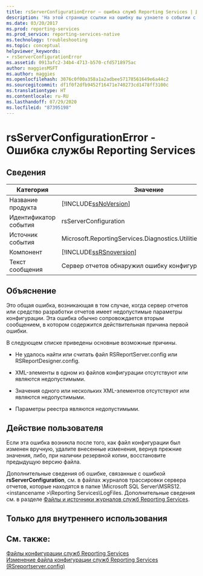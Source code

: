```yaml
---
title: rsServerConfigurationError — ошибка служб Reporting Services | Документы Майкрософт
description: 'На этой странице ссылки на ошибку вы узнаете о событии с идентификатором rsServerConfigurationError: Сервер отчетов обнаружил ошибку конфигурации.'
ms.date: 03/20/2017
ms.prod: reporting-services
ms.prod_service: reporting-services-native
ms.technology: troubleshooting
ms.topic: conceptual
helpviewer_keywords:
- rsServerConfigurationError
ms.assetid: 0913afc2-34b4-4713-b570-cfd5718975ac
author: maggiesMSFT
ms.author: maggies
ms.openlocfilehash: 3076c0f00a358a1a2adbee57178561649e6a44c2
ms.sourcegitcommit: df1f0f2dfb9452f16471e740273cd1478ff3100c
ms.translationtype: HT
ms.contentlocale: ru-RU
ms.lasthandoff: 07/29/2020
ms.locfileid: "87395198"
---
```

# <a name="rsserverconfigurationerror---reporting-services-error"></a>rsServerConfigurationError - Ошибка службы Reporting Services
    
## <a name="details"></a>Сведения  
  
|Категория|Значение|  
|-|-|  
|Название продукта|[!INCLUDE[ssNoVersion](../../includes/ssnoversion-md.md)]|  
|Идентификатор события|rsServerConfiguration|  
|Источник события|Microsoft.ReportingServices.Diagnostics.Utilities.ErrorStrings|  
|Компонент|[!INCLUDE[ssRSnoversion](../../includes/ssrsnoversion-md.md)]|  
|Текст сообщения|Сервер отчетов обнаружил ошибку конфигурации.|  
  
## <a name="explanation"></a>Объяснение  
 Это общая ошибка, возникающая в том случае, когда сервер отчетов или средство разработки отчетов имеет недопустимые параметры конфигурации. Эта ошибка обычно сопровождается вторым сообщением, в котором содержится действительная причина первой ошибки.  
  
 В следующем списке приведены основные возможные причины.  
  
-   Не удалось найти или считать файл RSReportServer.config или RSReportDesigner.config.  
  
-   XML-элементы в одном из файлов конфигурации отсутствуют или являются недопустимыми.  
  
-   Значения одного или нескольких XML-элементов отсутствуют или являются недопустимыми.  
  
-   Параметры реестра являются недопустимыми.  
  
## <a name="user-action"></a>Действие пользователя  
 Если эта ошибка возникла после того, как файл конфигурации был изменен вручную, удалите внесенные изменения, вернув прежние значения, либо, при наличии резервной копии, восстановите предыдущую версию файла.  
  
 Дополнительные сведения об ошибке, связанные с ошибкой **rsServerConfiguration**, см. в файлах журналов трассировки сервера отчетов, которые находятся в папке \Microsoft SQL Server\MSRS12.\<instancename >\Reporting Services\LogFiles. Дополнительные сведения см. в разделе [Файлы и источники журналов служб Reporting Services](../../reporting-services/report-server/reporting-services-log-files-and-sources.md).  
  
## <a name="internal-only"></a>Только для внутреннего использования  
  
## <a name="see-also"></a>См. также:  
 [Файлы конфигурации служб Reporting Services](../../reporting-services/report-server/reporting-services-configuration-files.md)   
 [Изменение файла конфигурации служб Reporting Services (RSreportserver.config)](../../reporting-services/report-server/modify-a-reporting-services-configuration-file-rsreportserver-config.md)  
  
  
